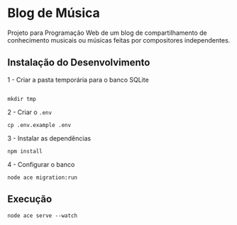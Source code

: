 # Blog de Música
 Projeto para Programação Web de um blog de compartilhamento de conhecimento musicais ou músicas feitas por compositores independentes.

## Instalação do Desenvolvimento



1 - Criar a pasta temporária para o banco SQLite

```console

mkdir tmp
```

2 - Criar o `.env`

```console
cp .env.example .env
```

3 - Instalar as dependências

```console
npm install
```

4 - Configurar o banco

```console
node ace migration:run
```

## Execução

```console
node ace serve --watch
```
